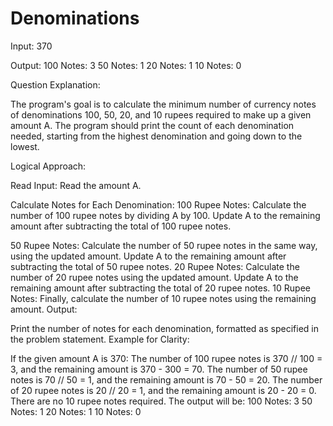# Denominations

Input: 370

Output:  100 Notes: 3
  50 Notes: 1
  20 Notes: 1
  10 Notes: 0

Question Explanation:

The program's goal is to calculate the minimum number of currency notes of denominations 100, 50, 20, and 10 rupees required to make up a given amount A. The program should print the count of each denomination needed, starting from the highest denomination and going down to the lowest.

Logical Approach:

Read Input:
Read the amount A.

Calculate Notes for Each Denomination:
100 Rupee Notes:
Calculate the number of 100 rupee notes by dividing A by 100.
Update A to the remaining amount after subtracting the total of 100 rupee notes.

50 Rupee Notes:
Calculate the number of 50 rupee notes in the same way, using the updated amount.
Update A to the remaining amount after subtracting the total of 50 rupee notes.
20 Rupee Notes:
Calculate the number of 20 rupee notes using the updated amount.
Update A to the remaining amount after subtracting the total of 20 rupee notes.
10 Rupee Notes:
Finally, calculate the number of 10 rupee notes using the remaining amount.
Output:

Print the number of notes for each denomination, formatted as specified in the problem statement.
Example for Clarity:

If the given amount A is 370:
The number of 100 rupee notes is 370 // 100 = 3, and the remaining amount is 370 - 300 = 70.
The number of 50 rupee notes is 70 // 50 = 1, and the remaining amount is 70 - 50 = 20.
The number of 20 rupee notes is 20 // 20 = 1, and the remaining amount is 20 - 20 = 0.
There are no 10 rupee notes required.
The output will be:
 100 Notes: 3
  50 Notes: 1
  20 Notes: 1
  10 Notes: 0
